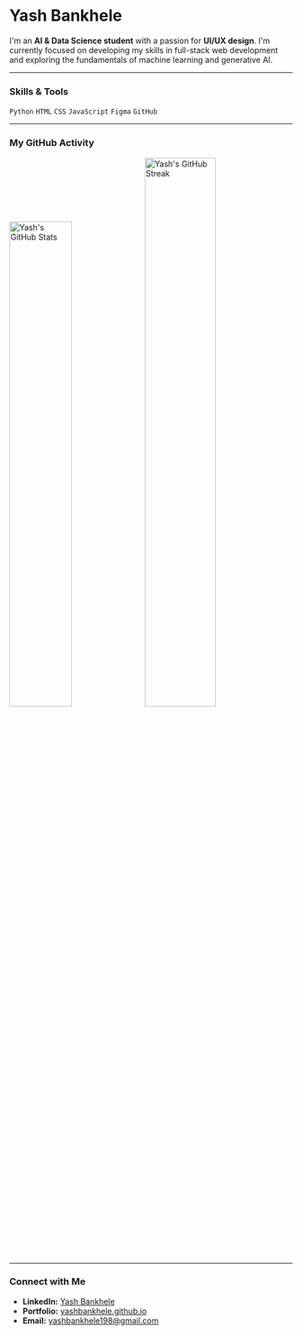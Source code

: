 # Yash Bankhele

I'm an **AI & Data Science student** with a passion for **UI/UX design**. I'm currently focused on developing my skills in full-stack web development and exploring the fundamentals of machine learning and generative AI.

---

### **Skills & Tools**
`Python` `HTML` `CSS` `JavaScript` `Figma` `GitHub`

---

### **My GitHub Activity**

<div align="left">
  <img src="https://github-readme-stats.vercel.app/api?username=YashBankhele&show_icons=true&theme=tokyonight" width="47%" alt="Yash's GitHub Stats" />
  <img src="https://github-readme-streak-stats.herokuapp.com/?user=YashBankhele&theme=tokyonight" width="50%" alt="Yash's GitHub Streak" />
</div>

---

### **Connect with Me**

- **LinkedIn:** [Yash Bankhele](https://www.linkedin.com/in/YashBankhele)
- **Portfolio:** [yashbankhele.github.io](https://yashbankhele.github.io/)
- **Email:** [yashbankhele198@gmail.com](mailto:yashbankhele198@gmail.com)
